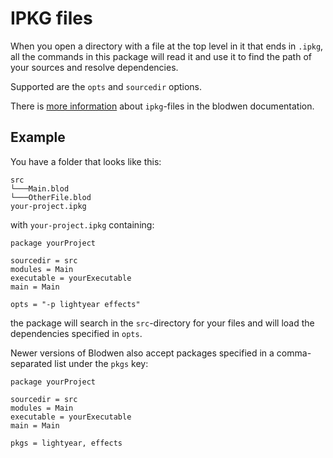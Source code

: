 # IPKG files

When you open a directory with a file at the top level in it that ends in `.ipkg`, all the commands
in this package will read it and use it to find the path of your sources and resolve
dependencies.

Supported are the `opts` and `sourcedir` options.

There is [more information](http://docs.blodwen-lang.org/en/latest/tutorial/packages.html) about `ipkg`-files in the blodwen documentation.


## Example

You have a folder that looks like this:

```
src
└───Main.blod
└───OtherFile.blod
your-project.ipkg
```

with `your-project.ipkg` containing:

```
package yourProject

sourcedir = src
modules = Main
executable = yourExecutable
main = Main

opts = "-p lightyear effects"
```

the package will search in the `src`-directory for your files and will
load the dependencies specified in `opts`.

Newer versions of Blodwen also accept packages specified in a comma-separated list
under the `pkgs` key:

```
package yourProject

sourcedir = src
modules = Main
executable = yourExecutable
main = Main

pkgs = lightyear, effects
```
